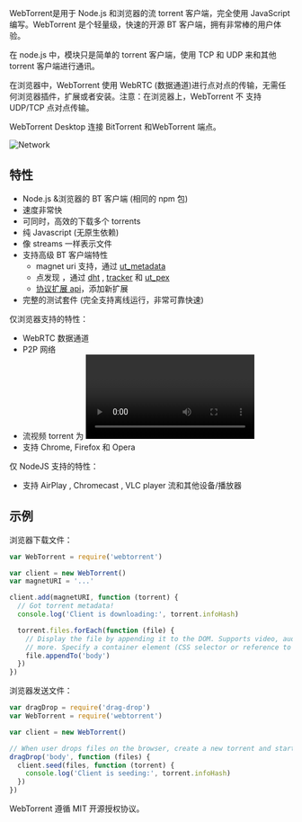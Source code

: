 WebTorrent是用于 Node.js 和浏览器的流 torrent 客户端，完全使用 JavaScript 编写。WebTorrent 是个轻量级，快速的开源 BT 客户端，拥有非常棒的用户体验。

在 node.js 中，模块只是简单的 torrent 客户端，使用 TCP 和 UDP 来和其他 torrent 客户端进行通讯。

在浏览器中，WebTorrent 使用 WebRTC  (数据通道)进行点对点的传输，无需任何浏览器插件，扩展或者安装。注意：在浏览器上，WebTorrent 不 支持 UDP/TCP 点对点传输。

WebTorrent Desktop 连接 BitTorrent 和WebTorrent 端点。

![Network](https://webtorrent.io/img/network.png)

## 特性

- Node.js &浏览器的 BT 客户端 (相同的 npm 包)
- 速度非常快
- 可同时，高效的下载多个 torrents
- 纯 Javascript (无原生依赖)
- 像 streams 一样表示文件
- 支持高级 BT 客户端特性
  - magnet uri 支持，通过 [ut_metadata](https://github.com/feross/ut_metadata)
  - 点发现 ，通过 [dht](https://github.com/feross/bittorrent-dht) , [tracker](https://github.com/feross/bittorrent-tracker) 和 [ut_pex](https://github.com/fisch0920/ut_pex)
  - [协议扩展 api](https://github.com/feross/bittorrent-protocol#extension-api)，添加新扩展
- 完整的测试套件 (完全支持离线运行，非常可靠快速)


仅浏览器支持的特性：

- WebRTC 数据通道
- P2P 网络
- 流视频 torrent 为 <video> 标签 ( webm (vp8, vp9) 或者 mp4 (h.264) )
- 支持 Chrome, Firefox 和 Opera


仅 NodeJS 支持的特性：

- 支持 AirPlay , Chromecast , VLC player 流和其他设备/播放器

## 示例

浏览器下载文件：

```js
var WebTorrent = require('webtorrent')

var client = new WebTorrent()
var magnetURI = '...'

client.add(magnetURI, function (torrent) {
  // Got torrent metadata!
  console.log('Client is downloading:', torrent.infoHash)

  torrent.files.forEach(function (file) {
    // Display the file by appending it to the DOM. Supports video, audio, images, and
    // more. Specify a container element (CSS selector or reference to DOM node).
    file.appendTo('body')
  })
})
```

浏览器发送文件：

```js
var dragDrop = require('drag-drop')
var WebTorrent = require('webtorrent')

var client = new WebTorrent()

// When user drops files on the browser, create a new torrent and start seeding it!
dragDrop('body', function (files) {
  client.seed(files, function (torrent) {
    console.log('Client is seeding:', torrent.infoHash)
  })
})
```

WebTorrent 遵循 MIT 开源授权协议。
